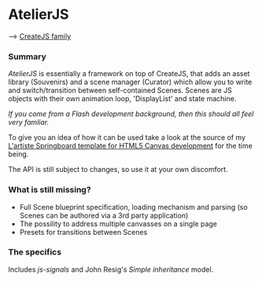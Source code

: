 AtelierJS
=========

--> [CreateJS family](https://github.com/CreateJS)

### Summary

_AtelierJS_ is essentially a framework on top of CreateJS, that adds an asset library (Souvenirs) and a scene manager (Curator) which allow you to write and switch/transition between self-contained Scenes. Scenes are JS objects with their own animation loop, 'DisplayList' and state machine. 

*If you come from a Flash development background, then this should all feel very famliar.*

To give you an idea of how it can be used take a look at the source of my [L'artiste Springboard template for HTML5 Canvas development](https://github.com/bloomingbridges/artiste) for the time being.

The API is still subject to changes, so use it at your own discomfort.

### What is still missing?

* Full Scene blueprint specification, loading mechanism and parsing (so Scenes can be authored via a 3rd party application)
* The possility to address multiple canvasses on a single page
* Presets for transitions between Scenes

### The specifics

Includes _js-signals_ and John Resig's _Simple inheritance_ model.